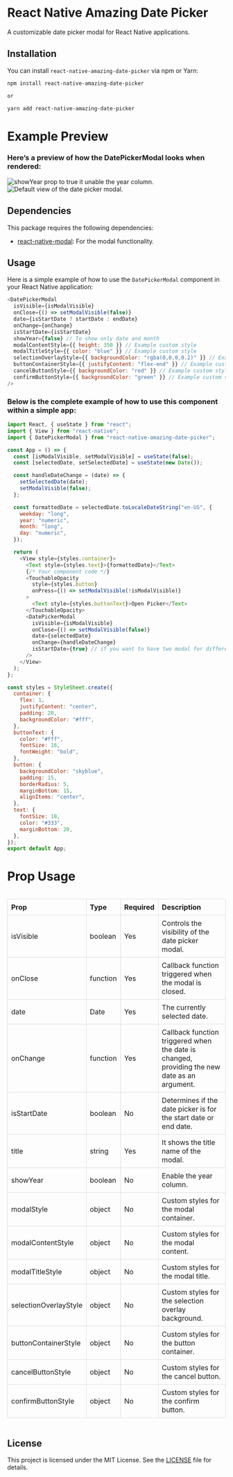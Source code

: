 # React Native Amazing Date Picker

A customizable date picker modal for React Native applications.

## Installation

You can install `react-native-amazing-date-picker` via npm or Yarn:

```bash
npm install react-native-amazing-date-picker

or

yarn add react-native-amazing-date-picker

```

# Example Preview

### Here’s a preview of how the DatePickerModal looks when rendered:

![showYear prop to true it unable the year column.](https://raw.githubusercontent.com/elfunky/react-native-amazing-date-picker/main/src/assets/yearTrue.png)
![ Default view of the date picker modal.](https://raw.githubusercontent.com/elfunky/react-native-amazing-date-picker/main/src/assets/yearFalse.png)

## Dependencies

This package requires the following dependencies:

- [react-native-modal](https://github.com/react-native-modal/react-native-modal): For the modal functionality.

## Usage

Here is a simple example of how to use the `DatePickerModal` component in your React Native application:

```javascript
<DatePickerModal
  isVisible={isModalVisible}
  onClose={() => setModalVisible(false)}
  date={isStartDate ? startDate : endDate}
  onChange={onChange}
  isStartDate={isStartDate}
  showYear={false} // To show only date and month
  modalContentStyle={{ height: 350 }} // Example custom style
  modalTitleStyle={{ color: "blue" }} // Example custom style
  selectionOverlayStyle={{ backgroundColor: "rgba(0,0,0,0.2)" }} // Example custom style
  buttonContainerStyle={{ justifyContent: "flex-end" }} // Example custom style
  cancelButtonStyle={{ backgroundColor: "red" }} // Example custom style
  confirmButtonStyle={{ backgroundColor: "green" }} // Example custom style
/>
```

### Below is the complete example of how to use this component within a simple app:

```javascript
import React, { useState } from "react";
import { View } from "react-native";
import { DatePickerModal } from "react-native-amazing-date-picker";

const App = () => {
  const [isModalVisible, setModalVisible] = useState(false);
  const [selectedDate, setSelectedDate] = useState(new Date());

  const handleDateChange = (date) => {
    setSelectedDate(date);
    setModalVisible(false);
  };

  const formattedDate = selectedDate.toLocaleDateString("en-US", {
    weekday: "long",
    year: "numeric",
    month: "long",
    day: "numeric",
  });

  return (
    <View style={styles.container}>
      <Text style={styles.text}>{formattedDate}</Text>
      {/* Your component code */}
      <TouchableOpacity
        style={styles.button}
        onPress={() => setModalVisible(!isModalVisible)}
      >
        <Text style={styles.buttonText}>Open Picker</Text>
      </TouchableOpacity>
      <DatePickerModal
        isVisible={isModalVisible}
        onClose={() => setModalVisible(false)}
        date={selectedDate}
        onChange={handleDateChange}
        isStartDate={true} // if you want to have two modal for different date then can handle with this prop
      />
    </View>
  );
};

const styles = StyleSheet.create({
  container: {
    flex: 1,
    justifyContent: "center",
    padding: 20,
    backgroundColor: "#fff",
  },
  buttonText: {
    color: "#fff",
    fontSize: 16,
    fontWeight: "bold",
  },
  button: {
    backgroundColor: "skyblue",
    padding: 15,
    borderRadius: 5,
    marginBottom: 15,
    alignItems: "center",
  },
  text: {
    fontSize: 18,
    color: "#333",
    marginBottom: 20,
  },
});
export default App;
```

# Prop Usage

<div style="overflow-x: auto;">
  <table style="border-collapse: collapse; width: 100%;">
    <thead>
      <tr>
        <th style="border: 1px solid #dddddd; padding: 8px; text-align: left;">Prop</th>
        <th style="border: 1px solid #dddddd; padding: 8px; text-align: left;">Type</th>
        <th style="border: 1px solid #dddddd; padding: 8px; text-align: left;">Required</th>
        <th style="border: 1px solid #dddddd; padding: 8px; text-align: left;">Description</th>
      </tr>
    </thead>
    <tbody>
      <tr>
        <td style="border: 1px solid #dddddd; padding: 8px;">isVisible</td>
        <td style="border: 1px solid #dddddd; padding: 8px;">boolean</td>
        <td style="border: 1px solid #dddddd; padding: 8px;">Yes</td>
        <td style="border: 1px solid #dddddd; padding: 8px;">Controls the visibility of the date picker modal.</td>
      </tr>
      <tr>
        <td style="border: 1px solid #dddddd; padding: 8px;">onClose</td>
        <td style="border: 1px solid #dddddd; padding: 8px;">function</td>
        <td style="border: 1px solid #dddddd; padding: 8px;">Yes</td>
        <td style="border: 1px solid #dddddd; padding: 8px;">Callback function triggered when the modal is closed.</td>
      </tr>
      <tr>
        <td style="border: 1px solid #dddddd; padding: 8px;">date</td>
        <td style="border: 1px solid #dddddd; padding: 8px;">Date</td>
        <td style="border: 1px solid #dddddd; padding: 8px;">Yes</td>
        <td style="border: 1px solid #dddddd; padding: 8px;">The currently selected date.</td>
      </tr>
      <tr>
        <td style="border: 1px solid #dddddd; padding: 8px;">onChange</td>
        <td style="border: 1px solid #dddddd; padding: 8px;">function</td>
        <td style="border: 1px solid #dddddd; padding: 8px;">Yes</td>
        <td style="border: 1px solid #dddddd; padding: 8px;">Callback function triggered when the date is changed, providing the new date as an argument.</td>
      </tr>
      <tr>
        <td style="border: 1px solid #dddddd; padding: 8px;">isStartDate</td>
        <td style="border: 1px solid #dddddd; padding: 8px;">boolean</td>
        <td style="border: 1px solid #dddddd; padding: 8px;">No</td>
        <td style="border: 1px solid #dddddd; padding: 8px;">Determines if the date picker is for the start date or end date.</td>
      </tr>
       <tr>
        <td style="border: 1px solid #dddddd; padding: 8px;">title</td>
        <td style="border: 1px solid #dddddd; padding: 8px;">string</td>
        <td style="border: 1px solid #dddddd; padding: 8px;">Yes</td>
        <td style="border: 1px solid #dddddd; padding: 8px;">It shows the title name of the modal.</td>
      </tr>
      <tr>
        <td style="border: 1px solid #dddddd; padding: 8px;">showYear</td>
        <td style="border: 1px solid #dddddd; padding: 8px;">boolean</td>
        <td style="border: 1px solid #dddddd; padding: 8px;">No</td>
        <td style="border: 1px solid #dddddd; padding: 8px;">Enable the year column.</td>
      </tr>
      <tr>
        <td style="border: 1px solid #dddddd; padding: 8px;">modalStyle</td>
        <td style="border: 1px solid #dddddd; padding: 8px;">object</td>
        <td style="border: 1px solid #dddddd; padding: 8px;">No</td>
        <td style="border: 1px solid #dddddd; padding: 8px;">Custom styles for the modal container.</td>
      </tr>
      <tr>
        <td style="border: 1px solid #dddddd; padding: 8px;">modalContentStyle</td>
        <td style="border: 1px solid #dddddd; padding: 8px;">object</td>
        <td style="border: 1px solid #dddddd; padding: 8px;">No</td>
        <td style="border: 1px solid #dddddd; padding: 8px;">Custom styles for the modal content.</td>
      </tr>
      <tr>
        <td style="border: 1px solid #dddddd; padding: 8px;">modalTitleStyle</td>
        <td style="border: 1px solid #dddddd; padding: 8px;">object</td>
        <td style="border: 1px solid #dddddd; padding: 8px;">No</td>
        <td style="border: 1px solid #dddddd; padding: 8px;">Custom styles for the modal title.</td>
      </tr>
      <tr>
        <td style="border: 1px solid #dddddd; padding: 8px;">selectionOverlayStyle</td>
        <td style="border: 1px solid #dddddd; padding: 8px;">object</td>
        <td style="border: 1px solid #dddddd; padding: 8px;">No</td>
        <td style="border: 1px solid #dddddd; padding: 8px;">Custom styles for the selection overlay background.</td>
      </tr>
      <tr>
        <td style="border: 1px solid #dddddd; padding: 8px;">buttonContainerStyle</td>
        <td style="border: 1px solid #dddddd; padding: 8px;">object</td>
        <td style="border: 1px solid #dddddd; padding: 8px;">No</td>
        <td style="border: 1px solid #dddddd; padding: 8px;">Custom styles for the button container.</td>
      </tr>
      <tr>
        <td style="border: 1px solid #dddddd; padding: 8px;">cancelButtonStyle</td>
        <td style="border: 1px solid #dddddd; padding: 8px;">object</td>
        <td style="border: 1px solid #dddddd; padding: 8px;">No</td>
        <td style="border: 1px solid #dddddd; padding: 8px;">Custom styles for the cancel button.</td>
      </tr>
      <tr>
        <td style="border: 1px solid #dddddd; padding: 8px;">confirmButtonStyle</td>
        <td style="border: 1px solid #dddddd; padding: 8px;">object</td>
        <td style="border: 1px solid #dddddd; padding: 8px;">No</td>
        <td style="border: 1px solid #dddddd; padding: 8px;">Custom styles for the confirm button.</td>
      </tr>
    </tbody>
  </table>
</div>

## License

This project is licensed under the MIT License. See the [LICENSE](./LICENSE) file for details.
